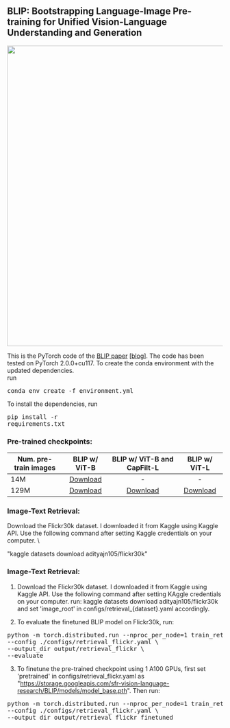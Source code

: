 ## BLIP: Bootstrapping Language-Image Pre-training for Unified Vision-Language Understanding and Generation



<img src="BLIP.gif" width="700">

This is the PyTorch code of the <a href="https://arxiv.org/abs/2201.12086">BLIP paper</a> [[blog](https://blog.salesforceairesearch.com/blip-bootstrapping-language-image-pretraining/)]. The code has been tested on PyTorch 2.0.0+cu117.
To create the conda environment with the updated dependencies. \
run <pre/>conda env create -f environment.yml </pre> 

To install the dependencies, run <pre/>pip install -r requirements.txt</pre> 




### Pre-trained checkpoints:
Num. pre-train images | BLIP w/ ViT-B | BLIP w/ ViT-B and CapFilt-L | BLIP w/ ViT-L 
--- | :---: | :---: | :---: 
14M | <a href="https://storage.googleapis.com/sfr-vision-language-research/BLIP/models/model_base_14M.pth">Download</a>| - | -
129M | <a href="https://storage.googleapis.com/sfr-vision-language-research/BLIP/models/model_base.pth">Download</a>| <a href="https://storage.googleapis.com/sfr-vision-language-research/BLIP/models/model_base_capfilt_large.pth">Download</a> | <a href="https://storage.googleapis.com/sfr-vision-language-research/BLIP/models/model_large.pth">Download</a>

### Image-Text Retrieval:
Download the Flickr30k dataset. 
I downloaded it from Kaggle using Kaggle API. 
Use the following command after setting Kaggle credentials on your computer. \

"kaggle datasets download adityajn105/flickr30k"


### Image-Text Retrieval:
1. Download the Flickr30k dataset. 
I downloaded it from Kaggle using Kaggle API. 
Use the following command after setting KAggle credentials on your computer.
run: 
kaggle datasets download adityajn105/flickr30k
and set 'image_root' in configs/retrieval_{dataset}.yaml accordingly.

3. To evaluate the finetuned BLIP model on Flickr30k, run:
<pre>python -m torch.distributed.run --nproc_per_node=1 train_retrieval.py \
--config ./configs/retrieval_flickr.yaml \
--output_dir output/retrieval_flickr \
--evaluate</pre> 
3. To finetune the pre-trained checkpoint using 1 A100 GPUs, first set 'pretrained' in configs/retrieval_flickr.yaml as "https://storage.googleapis.com/sfr-vision-language-research/BLIP/models/model_base.pth". Then run:
<pre>python -m torch.distributed.run --nproc_per_node=1 train_retrieval.py \
--config ./configs/retrieval_flickr.yaml \
--output_dir output/retrieval_flickr_finetuned </pre> 


